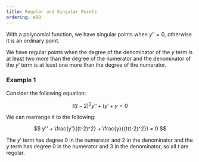 ```yaml
---
title: Regular and Singular Points
ordering: a90
---
```


With a polynomial function, we have singular points when $y'' = 0$, otherwise it is an ordinary point.

We have regular points when the degree of the denominator of the $y$ term is at least two more than the degree of the numerator and the denominator of the $y'$ term is at least one more than the degree of the numerator.

### Example 1

Consider the following equation:

$$
t(t-2)^2y'' + ty' + y = 0
$$

We can rearrange it to the following:

$$
y'' + \frac{y'}{(t-2)^2} + \frac{y}{{t(t-2)^2}} = 0
$$

The $y'$ term has degree 0 in the numerator and 2 in the denominator and the $y$ term has degree 0 in the numerator and 3 in the denominator, so all $t$ are regular.

